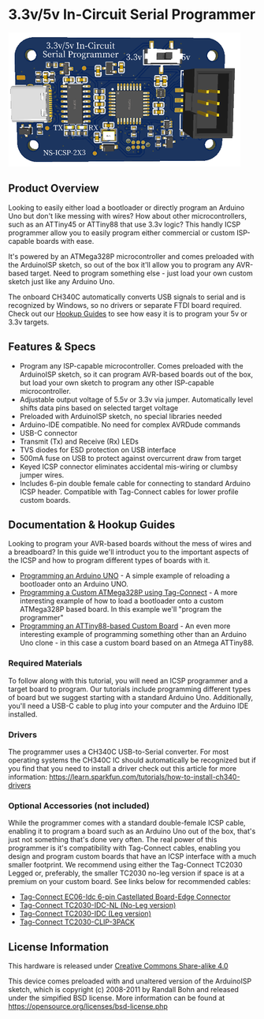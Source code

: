 # 3.3v/5v In-Circuit Serial Programmer

![ICSP Header](/images/ICSP.png)

## Product Overview

Looking to easily either load a bootloader or directly program an Arduino Uno but don't like messing with wires?  How about other microcontrollers, such as an ATTiny45 or ATTiny88 that use 3.3v logic?  This handly ICSP programmer allow you to easily program either commercial or custom ISP-capable boards with ease.  

It's powered by an ATMega328P microcontroller and comes preloaded with the ArduinoISP sketch, so out of the box it'll allow you to program any AVR-based target.  Need to program something else - just load your own custom sketch just like any Arduino Uno.

The onboard CH340C automatically converts USB signals to serial and is recognized by Windows, so no drivers or separate FTDI board required.  Check out our [Hookup Guides](#documentation--hookup-guides) to see how easy it is to program your 5v or 3.3v targets.

## Features & Specs

- Program any ISP-capable microcontroller.  Comes preloaded with the ArduinoISP sketch, so it can program AVR-based boards out of the box, but load your own sketch to program any other ISP-capable microcontroller.
- Adjustable output voltage of 5.5v or 3.3v via jumper.  Automatically level shifts data pins based on selected target voltage
- Preloaded with ArduinoISP sketch, no special libraries needed
- Arduino-IDE compatible.  No need for complex AVRDude commands
- USB-C connector
- Transmit (Tx) and Receive (Rx) LEDs
- TVS diodes for ESD protection on USB interface
- 500mA fuse on USB to protect against overcurrent draw from target
- Keyed ICSP connector eliminates accidental mis-wiring or clumbsy jumper wires.
- Includes 6-pin double female cable for connecting to standard Arduino ICSP header.  Compatible with Tag-Connect cables for lower profile custom boards.

## Documentation & Hookup Guides

Looking to program your AVR-based boards without the mess of wires and a breadboard?  In this guide we'll introduct you to the important aspects of the ICSP and how to program different types of boards with it.

- [Programming an Arduino UNO](/Programming-an-Arduino-Uno.md) - A simple example of reloading a bootloader onto an Arduino UNO.
- [Programming a Custom ATMega328P using Tag-Connect](/Programming-a-Custom-ATMega328P.md) - A more interesting example of how to load a bootloader onto a custom ATMega328P based board.  In this example we'll "program the programmer"
- [Programming an ATTiny88-based Custom Board](/Programming-a-Custom-ATTiny88.md) - An even more interesting example of programming something other than an Arduino Uno clone - in this case a custom board based on an Atmega ATTiny88.


### Required Materials

To follow along with this tutorial, you will need an ICSP programmer and a target board to program.  Our tutorials include programming different types of board but we suggest starting with a standard Arduino Uno.  Additionally, you'll need a USB-C cable to plug into your computer and the Arduino IDE installed.

### Drivers

The programmer uses a CH340C USB-to-Serial converter.  For most operating systems the CH340C IC should automatically be recognized but if you find that you need to install a driver check out this article for more information:  https://learn.sparkfun.com/tutorials/how-to-install-ch340-drivers

### Optional Accessories (not included)

While the programmer comes with a standard double-female ICSP cable, enabling it to program a board such as an Arduino Uno out of the box, that's just not something that's done very often.  The real power of this programmer is it's compatibility with Tag-Connect cables, enabling you design and program custom boards that have an ICSP interface with a much smaller footprint.  We recommend using either the Tag-Connect TC2030 Legged or, preferably, the smaller TC2030 no-leg version if space is at a premium on your custom board.  See links below for recommended cables:

- [Tag-Connect EC06-Idc 6-pin Castellated Board-Edge Connector](https://www.tag-connect.com/product/ec-06-pcb-edge-connector)
- [Tag-Connect TC2030-IDC-NL (No-Leg version)](https://www.tag-connect.com/product/tc2030-idc-nl)
- [Tag-Connect TC2030-IDC (Leg version)](https://www.tag-connect.com/product/tc2030-idc-6-pin-tag-connect-plug-of-nails-spring-pin-cable-with-legs)
- [Tag-Connect TC2030-CLIP-3PACK](https://www.tag-connect.com/product/tc2030-retaining-clip-board-3-pack)


## License Information

This hardware is released under [Creative Commons Share-alike 4.0](https://creativecommons.org/licenses/by-sa/4.0/)

This device comes preloaded with and unaltered version of the ArduinoISP sketch, which is copyright (c) 2008-2011 by Randall Bohn and released under the simpified BSD license.  More information can be found at https://opensource.org/licenses/bsd-license.php


